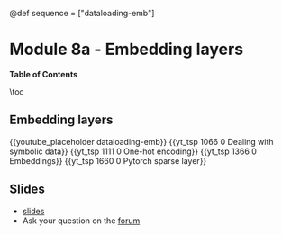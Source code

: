 @def sequence = ["dataloading-emb"]

# Module 8a - Embedding layers


**Table of Contents**

\toc


## Embedding layers

{{youtube_placeholder dataloading-emb}}
{{yt_tsp 1066 0 Dealing with symbolic data}}
{{yt_tsp 1111 0 One-hot encoding}}
{{yt_tsp 1366 0 Embeddings}}
{{yt_tsp 1660 0 Pytorch sparse layer}}

## Slides

- [slides](https://dataflowr.github.io/slides/module8a.html)
- Ask your question on the [forum](https://forum.dataflowr.com/) 